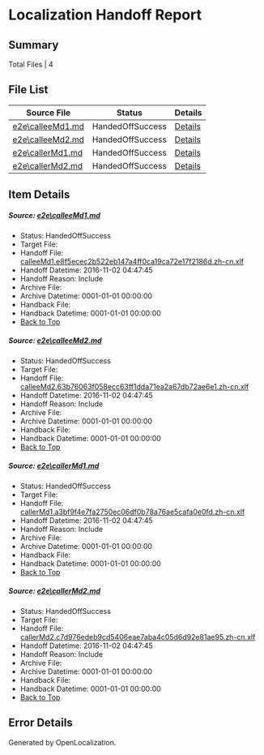 # <a name='report-top'></a> Localization Handoff Report

## Summary
 Total Files | 4

## File List
 Source File | Status | Details 
 ----------- | ------ | ------- 
 [e2e\calleeMd1.md](https://github.com/OpenLocalizationTestOrg/ol-test0/blob/2191cce476fa521b98abb4036450e8a7cf073e8e/e2e/calleeMd1.md) | HandedOffSuccess | [Details](#06eb4edec762bfa0e3376ae6041e16e5ecff0b2d1)
 [e2e\calleeMd2.md](https://github.com/OpenLocalizationTestOrg/ol-test0/blob/2191cce476fa521b98abb4036450e8a7cf073e8e/e2e/calleeMd2.md) | HandedOffSuccess | [Details](#087f82b494cbcf154775446f9dad056a8bcb6f4c2)
 [e2e\callerMd1.md](https://github.com/OpenLocalizationTestOrg/ol-test0/blob/2191cce476fa521b98abb4036450e8a7cf073e8e/e2e/callerMd1.md) | HandedOffSuccess | [Details](#d9427375b7d8001935c6080a2ece38e7a2e033743)
 [e2e\callerMd2.md](https://github.com/OpenLocalizationTestOrg/ol-test0/blob/2191cce476fa521b98abb4036450e8a7cf073e8e/e2e/callerMd2.md) | HandedOffSuccess | [Details](#4023435bb239e1f983f532f50fd2363e399c45da4)

## Item Details
##### <a name='06eb4edec762bfa0e3376ae6041e16e5ecff0b2d1'></a> Source: [e2e\calleeMd1.md](https://github.com/OpenLocalizationTestOrg/ol-test0/blob/2191cce476fa521b98abb4036450e8a7cf073e8e/e2e/calleeMd1.md)
* Status: HandedOffSuccess
* Target File: 
* Handoff File: [calleeMd1.e8f5ecec2b522eb147a4ff0ca19ca72e17f2186d.zh-cn.xlf](https://github.com/OpenLocalizationTestOrg/ol-test0-handoff/blob/1ee81c5da879a65fa90fcc53c17fe6130cc5ea5f/ol-handoff/OpenLocalizationTestOrg/ol-test0-zhcn/yufeih/ht/calleeMd1.e8f5ecec2b522eb147a4ff0ca19ca72e17f2186d.zh-cn.xlf)
* Handoff Datetime: 2016-11-02 04:47:45
* Handoff Reason: Include
* Archive File: 
* Archive Datetime: 0001-01-01 00:00:00
* Handback File: 
* Handback Datetime: 0001-01-01 00:00:00
* [Back to Top](#report-top)

##### <a name='087f82b494cbcf154775446f9dad056a8bcb6f4c2'></a> Source: [e2e\calleeMd2.md](https://github.com/OpenLocalizationTestOrg/ol-test0/blob/2191cce476fa521b98abb4036450e8a7cf073e8e/e2e/calleeMd2.md)
* Status: HandedOffSuccess
* Target File: 
* Handoff File: [calleeMd2.63b76063f058ecc63ff1dda71ea2a67db72ae6e1.zh-cn.xlf](https://github.com/OpenLocalizationTestOrg/ol-test0-handoff/blob/1ee81c5da879a65fa90fcc53c17fe6130cc5ea5f/ol-handoff/OpenLocalizationTestOrg/ol-test0-zhcn/yufeih/ht/calleeMd2.63b76063f058ecc63ff1dda71ea2a67db72ae6e1.zh-cn.xlf)
* Handoff Datetime: 2016-11-02 04:47:45
* Handoff Reason: Include
* Archive File: 
* Archive Datetime: 0001-01-01 00:00:00
* Handback File: 
* Handback Datetime: 0001-01-01 00:00:00
* [Back to Top](#report-top)

##### <a name='d9427375b7d8001935c6080a2ece38e7a2e033743'></a> Source: [e2e\callerMd1.md](https://github.com/OpenLocalizationTestOrg/ol-test0/blob/2191cce476fa521b98abb4036450e8a7cf073e8e/e2e/callerMd1.md)
* Status: HandedOffSuccess
* Target File: 
* Handoff File: [callerMd1.a3bf9f4e7fa2750ec06df0b78a76ae5cafa0e0fd.zh-cn.xlf](https://github.com/OpenLocalizationTestOrg/ol-test0-handoff/blob/1ee81c5da879a65fa90fcc53c17fe6130cc5ea5f/ol-handoff/OpenLocalizationTestOrg/ol-test0-zhcn/yufeih/ht/callerMd1.a3bf9f4e7fa2750ec06df0b78a76ae5cafa0e0fd.zh-cn.xlf)
* Handoff Datetime: 2016-11-02 04:47:45
* Handoff Reason: Include
* Archive File: 
* Archive Datetime: 0001-01-01 00:00:00
* Handback File: 
* Handback Datetime: 0001-01-01 00:00:00
* [Back to Top](#report-top)

##### <a name='4023435bb239e1f983f532f50fd2363e399c45da4'></a> Source: [e2e\callerMd2.md](https://github.com/OpenLocalizationTestOrg/ol-test0/blob/2191cce476fa521b98abb4036450e8a7cf073e8e/e2e/callerMd2.md)
* Status: HandedOffSuccess
* Target File: 
* Handoff File: [callerMd2.c7d976edeb9cd5406eae7aba4c05d6d92e81ae95.zh-cn.xlf](https://github.com/OpenLocalizationTestOrg/ol-test0-handoff/blob/1ee81c5da879a65fa90fcc53c17fe6130cc5ea5f/ol-handoff/OpenLocalizationTestOrg/ol-test0-zhcn/yufeih/ht/callerMd2.c7d976edeb9cd5406eae7aba4c05d6d92e81ae95.zh-cn.xlf)
* Handoff Datetime: 2016-11-02 04:47:45
* Handoff Reason: Include
* Archive File: 
* Archive Datetime: 0001-01-01 00:00:00
* Handback File: 
* Handback Datetime: 0001-01-01 00:00:00
* [Back to Top](#report-top)


## Error Details

Generated by OpenLocalization.
